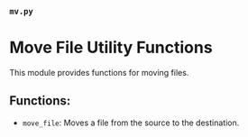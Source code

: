 ### `mv.py`
# Move File Utility Functions

This module provides functions for moving files.

## Functions:
* `move_file`: Moves a file from the source to the destination.